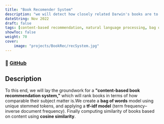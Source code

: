 ```yaml
---
title: "Book Recomender System"
description: "we will detect how closely related Darwin's books are to each other"
dateString: Nov 2022
draft: false
tags: [content-based recommendation, natural language processing, bag of words model, tf-idf model, cosine similarity]
showToc: false
weight: 70
cover:
    image: "projects/BookRec/recSystem.jpg"
--- 
```

### 🔗 [GitHub](https://github.com/divyansh-tripathi7/BookRec)
<!-- ### 🔗 [Blog Post](../../blog/face-landmarks-detection) -->

## Description

To this end, we will lay the groundwork for a **"content-based book recommendation system,"** which will rank books in terms of how comparable their subject matter is.We create a **bag of words** model using unique stemmed tokens, and applying a **tf-idf model** (term frequency–inverse document frequency). Finally computing similarity of books
based on content using **cosine similarity**.